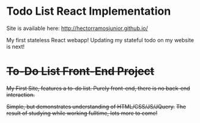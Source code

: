 # Todo List React Implementation

Site is available here: http://hectorramosjunior.github.io/

My first stateless React webapp! Updating my stateful todo on my website is next!

# ~~To-Do List Front-End Project~~

~~My First Site, features a to-do list. Purely front-end, there is no back-end interaction.~~

~~Simple, but demonstrates understanding of HTML/CSS/JS/JQuery.~~
~~The result of studying while working fulltime, lots more to come!~~
